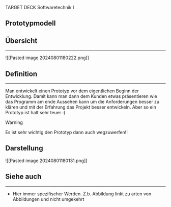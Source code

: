
TARGET DECK
Softwaretechnik I

Prototypmodell
--
## Übersicht
***
![[Pasted image 20240801180222.png]]

## Definition
***
Man entwickelt einen Prototyp vor dem eigentlichen Beginn der Entwicklung. Damit kann man dann dem Kunden etwas präsentieren wie das Programm am ende Aussehen kann um die Anforderungen besser zu klären und mit der Erfahrung das Projekt besser entwickeln. Aber so ein Prototyp ist halt sehr teuer :(
>[!warning]
>Es ist sehr wichtig den Prototyp dann auch wegzuwerfen!!
## Darstellung
![[Pasted image 20240801180131.png]]
## Siehe auch
***
* Hier immer spezifischer Werden. Z.b. Abbildung linkt zu arten von Abbildungen und nicht umgekehrt